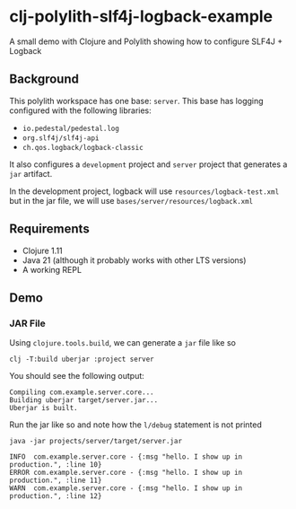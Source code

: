 # clj-polylith-slf4j-logback-example
A small demo with Clojure and Polylith showing how to configure SLF4J + Logback


## Background

This polylith workspace has one base: `server`. This base has logging configured with the following libraries:

- `io.pedestal/pedestal.log`
- `org.slf4j/slf4j-api`
- `ch.qos.logback/logback-classic`

It also configures a `development` project and `server` project that generates a `jar` artifact.

In the development project, logback will use `resources/logback-test.xml` but in the jar file, we will use `bases/server/resources/logback.xml`


## Requirements

- Clojure 1.11
- Java 21 (although it probably works with other LTS versions)
- A working REPL


## Demo

### JAR File

Using `clojure.tools.build`, we can generate a `jar` file like so


```
clj -T:build uberjar :project server
```

You should see the following output:

```
Compiling com.example.server.core...
Building uberjar target/server.jar...
Uberjar is built.
```

Run the jar like so and note how the `l/debug` statement is not printed

```
java -jar projects/server/target/server.jar
````

```
INFO  com.example.server.core - {:msg "hello. I show up in production.", :line 10}
ERROR com.example.server.core - {:msg "hello. I show up in production.", :line 11}
WARN  com.example.server.core - {:msg "hello. I show up in production.", :line 12}
```

